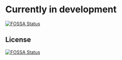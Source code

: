# Currently in development
[![FOSSA Status](https://app.fossa.com/api/projects/git%2Bgithub.com%2Ftippf3hlr%2Fgame-roles-v2.svg?type=shield)](https://app.fossa.com/projects/git%2Bgithub.com%2Ftippf3hlr%2Fgame-roles-v2?ref=badge_shield)



## License
[![FOSSA Status](https://app.fossa.com/api/projects/git%2Bgithub.com%2Ftippf3hlr%2Fgame-roles-v2.svg?type=large)](https://app.fossa.com/projects/git%2Bgithub.com%2Ftippf3hlr%2Fgame-roles-v2?ref=badge_large)